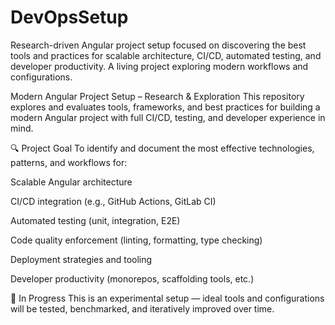 # DevOpsSetup
Research-driven Angular project setup focused on discovering the best tools and practices for scalable architecture, CI/CD, automated testing, and developer productivity. A living project exploring modern workflows and configurations.

Modern Angular Project Setup – Research & Exploration
This repository explores and evaluates tools, frameworks, and best practices for building a modern Angular project with full CI/CD, testing, and developer experience in mind.

🔍 Project Goal
To identify and document the most effective technologies, patterns, and workflows for:

Scalable Angular architecture

CI/CD integration (e.g., GitHub Actions, GitLab CI)

Automated testing (unit, integration, E2E)

Code quality enforcement (linting, formatting, type checking)

Deployment strategies and tooling

Developer productivity (monorepos, scaffolding tools, etc.)
  
  🧪 In Progress
  This is an experimental setup — ideal tools and configurations will be tested, benchmarked, and iteratively improved over time.
